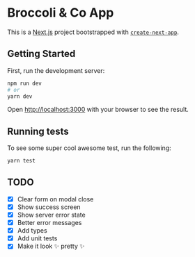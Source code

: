 # Broccoli & Co App

This is a [Next.js](https://nextjs.org/) project bootstrapped with [`create-next-app`](https://github.com/vercel/next.js/tree/canary/packages/create-next-app).

## Getting Started

First, run the development server:

```bash
npm run dev
# or
yarn dev
```

Open [http://localhost:3000](http://localhost:3000) with your browser to see the result.

## Running tests

To see some super cool awesome test, run the following:

```bash
yarn test
```

## TODO

- [x] Clear form on modal close
- [x] Show success screen
- [x] Show server error state
- [x] Better error messages
- [x] Add types
- [x] Add unit tests
- [x] Make it look ✨ pretty ✨
